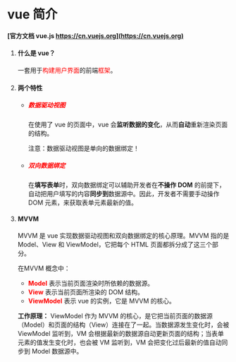 # vue 简介

#### [官方文档 vue.js https://cn.vuejs.org](https://cn.vuejs.org)

1. #### 什么是 vue？

   一套用于<font color="red">构建用户界面</font>的前端<font color="red">框架</font>。

2. #### 两个特性

   - ##### <font color="red">数据驱动视图</font>

     在使用了 vue 的页面中，vue 会**监听数据的变化**，从而**自动**重新渲染页面的结构。

     注意：数据驱动视图是单向的数据绑定！

   - ##### <font color="red">双向数据绑定</font>

     在**填写表单**时，双向数据绑定可以辅助开发者在**不操作 DOM** 的前提下，自动把用户填写的内容**同步到**数据源中。因此，开发者不需要手动操作 DOM 元素，来获取表单元素最新的值。

3. #### MVVM

   MVVM 是 vue 实现数据驱动视图和双向数据绑定的核心原理。MVVM 指的是 Model、View 和 ViewModel，它把每个 HTML 页面都拆分成了这三个部分。

   在MVVM 概念中：

   - <font color="red">**Model**</font> 表示当前页面渲染时所依赖的数据源。
   - <font color="red">**View**</font> 表示当前页面所渲染的 DOM 结构。
   - <font color="red">**ViewModel**</font> 表示 vue 的实例，它是 MVVM 的核心。

   **工作原理：** ViewModel 作为 MVVM 的核心，是它把当前页面的数据源（Model）和页面的结构（View）连接在了一起。当数据源发生变化时，会被 ViewModel 监听到，VM 会根据最新的数据源自动更新页面的结构；当表单元素的值发生变化时，也会被 VM 监听到，VM 会把变化过后最新的值自动同步到 Model 数据源中。